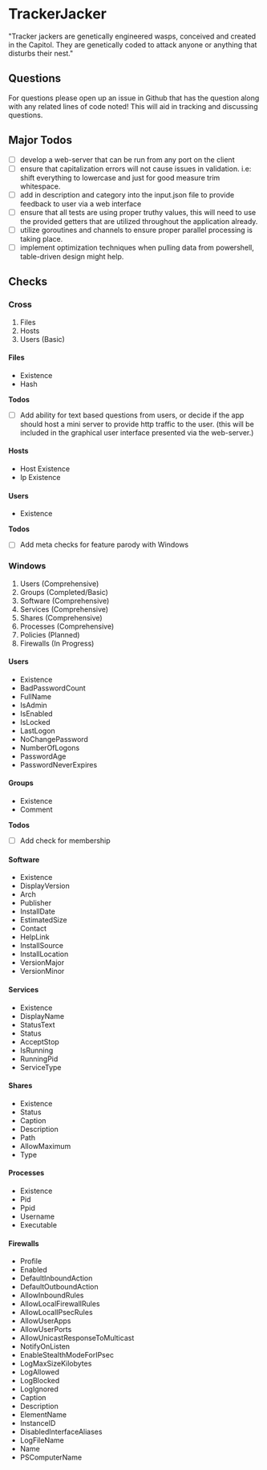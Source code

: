 # TrackerJacker
"Tracker jackers are genetically engineered wasps, conceived and created in the Capitol. They are genetically coded to attack anyone or anything that disturbs their nest."

## Questions
For questions please open up an issue in Github that has the question along with any related lines of code noted! This will aid in tracking and discussing questions.

## Major Todos
- [ ] develop a web-server that can be run from any port on the client
- [ ] ensure that capitalization errors will not cause issues in validation. i.e: shift everything to lowercase and just for good measure trim whitespace.
- [ ] add in description and category into the input.json file to provide feedback to user via a web interface
- [ ] ensure that all tests are using proper truthy values, this will need to use the provided getters that are utilized throughout the application already.
- [ ] utilize goroutines and channels to ensure proper parallel processing is taking place.
- [ ] implement optimization techniques when pulling data from powershell, table-driven design might help.

## Checks
### Cross
1. Files
2. Hosts
3. Users (Basic)

#### Files
* Existence
* Hash

**Todos**
- [ ] Add ability for text based questions from users, or decide if the app should host a mini server to provide http traffic to the user. (this will be included in the graphical user interface presented via the web-server.)

#### Hosts
* Host Existence
* Ip Existence

#### Users
* Existence

**Todos**
- [ ] Add meta checks for feature parody with Windows

### Windows
1. Users (Comprehensive)
2. Groups (Completed/Basic)
3. Software (Comprehensive)
4. Services (Comprehensive) 
5. Shares (Comprehensive)
6. Processes (Comprehensive)
7. Policies (Planned)
8. Firewalls (In Progress)

#### Users
* Existence
* BadPasswordCount
* FullName
* IsAdmin
* IsEnabled
* IsLocked
* LastLogon
* NoChangePassword
* NumberOfLogons
* PasswordAge
* PasswordNeverExpires

#### Groups
* Existence
* Comment

**Todos**
- [ ] Add check for membership

#### Software
* Existence
* DisplayVersion
* Arch
* Publisher
* InstallDate
* EstimatedSize
* Contact
* HelpLink
* InstallSource
* InstallLocation
* VersionMajor
* VersionMinor

#### Services
* Existence
* DisplayName
* StatusText
* Status
* AcceptStop
* IsRunning
* RunningPid
* ServiceType

#### Shares
* Existence
* Status
* Caption
* Description
* Path
* AllowMaximum
* Type

#### Processes
* Existence
* Pid
* Ppid
* Username
* Executable

#### Firewalls
* Profile
* Enabled
* DefaultInboundAction
* DefaultOutboundAction
* AllowInboundRules
* AllowLocalFirewallRules
* AllowLocalIPsecRules
* AllowUserApps
* AllowUserPorts
* AllowUnicastResponseToMulticast
* NotifyOnListen
* EnableStealthModeForIPsec
* LogMaxSizeKilobytes
* LogAllowed
* LogBlocked
* LogIgnored
* Caption
* Description
* ElementName
* InstanceID
* DisabledInterfaceAliases
* LogFileName
* Name
* PSComputerName